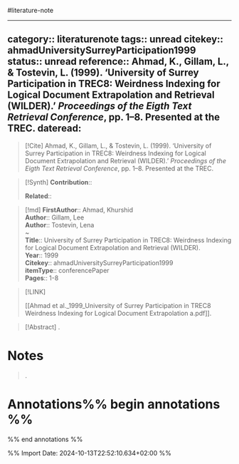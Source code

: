 #literature-note 

---
category:: literaturenote
tags:: unread
citekey:: ahmadUniversitySurreyParticipation1999
status:: unread
reference:: Ahmad, K., Gillam, L., & Tostevin, L. (1999). ‘University of Surrey Participation in TREC8: Weirdness Indexing for Logical Document Extrapolation and Retrieval (WILDER).’ _Proceedings of the Eigth Text Retrieval Conference_, pp. 1–8. Presented at the TREC.
dateread:
---

> [!Cite]
> Ahmad, K., Gillam, L., & Tostevin, L. (1999). ‘University of Surrey Participation in TREC8: Weirdness Indexing for Logical Document Extrapolation and Retrieval (WILDER).’ _Proceedings of the Eigth Text Retrieval Conference_, pp. 1–8. Presented at the TREC.

>[!Synth]
>**Contribution**:: 
>
>**Related**:: 
>

>[!md]
> **FirstAuthor**:: Ahmad, Khurshid  
> **Author**:: Gillam, Lee  
> **Author**:: Tostevin, Lena  
~    
> **Title**:: University of Surrey Participation in TREC8: Weirdness Indexing for Logical Document Extrapolation and Retrieval (WILDER).  
> **Year**:: 1999   
> **Citekey**:: ahmadUniversitySurreyParticipation1999  
> **itemType**:: conferencePaper   
> **Pages**:: 1-8    

> [!LINK] 
>
> [[Ahmad et al._1999_University of Surrey Participation in TREC8 Weirdness Indexing for Logical Document Extrapolation a.pdf]].

> [!Abstract]
>.
> 
# Notes
>.


# Annotations%% begin annotations %%


%% end annotations %%

%% Import Date: 2024-10-13T22:52:10.634+02:00 %%
